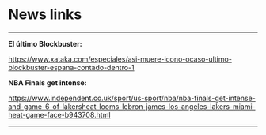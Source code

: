 # News links

---

**El último Blockbuster:**

https://www.xataka.com/especiales/asi-muere-icono-ocaso-ultimo-blockbuster-espana-contado-dentro-1

**NBA Finals get intense:**

https://www.independent.co.uk/sport/us-sport/nba/nba-finals-get-intense-and-game-6-of-lakersheat-looms-lebron-james-los-angeles-lakers-miami-heat-game-face-b943708.html

---
